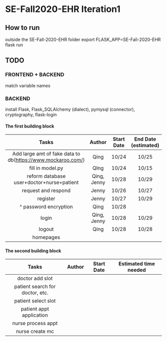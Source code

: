 # SE-Fall2020-EHR Iteration1
## How to run
outside the SE-Fall-2020-EHR folder
export FLASK_APP=SE-Fall-2020-EHR
flask run
## TODO
### FRONTEND + BACKEND
match variable names
### BACKEND
install Flask, Flask_SQLAlchemy (dialect), pymysql (connector), cryptography, flask-login
#### The first building block

| Tasks          | Author       | Start Date   | End Date (estimated) | Status |
| :------------: | :----------: | :----------: | :-------------------:| :------:|
|Add large amt of fake data to db(https://www.mockaroo.com/)|Qing|10/24|10/25|Done|
|fill in model.py|QIng|10/24|10/15|Done|
|reform database user+doctor+nurse+patient|Qing, Jenny|10/28|10/29|Done|
|request and respond|Jenny|10/26|10/27|Done|
|register|Jenny|10/27|10/29|Done|
| ^ password encryption |Qing|10/28||Done|
|login|Qing, Jenny|10/28|10/29|Done|
|logout|Qing|10/28|10/28|Done|
|homepages|||||


#### The second building block

| Tasks          | Author       | Start Date   | Estimated time needed |
| :------------: | :----------: | :----------: | :-------------------:| 
|doctor add slot|||
|patient search for doctor, etc.|||
|patient select slot|||
|patient appt application|||
|nurse process appt|||
|nurse create mc|||
